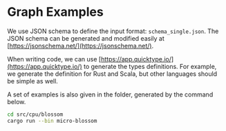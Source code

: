 # Graph Examples

We use JSON schema to define the input format: `schema_single.json`.
The JSON schema can be generated and modified easily at [https://jsonschema.net/](https://jsonschema.net/).

When writing code, we can use [https://app.quicktype.io/](https://app.quicktype.io/) to generate the types definitions.
For example, we generate the definition for Rust and Scala, but other languages should be simple as well.

A set of examples is also given in the folder, generated by the command below.

```sh
cd src/cpu/blossom
cargo run --bin micro-blossom
```
